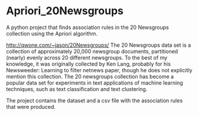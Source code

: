 # Apriori_20Newsgroups
A python project that finds association rules in the 20 Newsgroups collection using the Apriori algorithm.

http://qwone.com/~jason/20Newsgroups/
The 20 Newsgroups data set is a collection of approximately 20,000 newsgroup documents, 
partitioned (nearly) evenly across 20 different newsgroups. 
To the best of my knowledge, it was originally collected by Ken Lang, probably for his Newsweeder: 
Learning to filter netnews paper, though he does not explicitly mention this collection. 
The 20 newsgroups collection has become a popular data set for experiments in text applications of machine learning techniques, 
such as text classification and text clustering.

The project contains the dataset and a csv file with the association rules that were produced.
